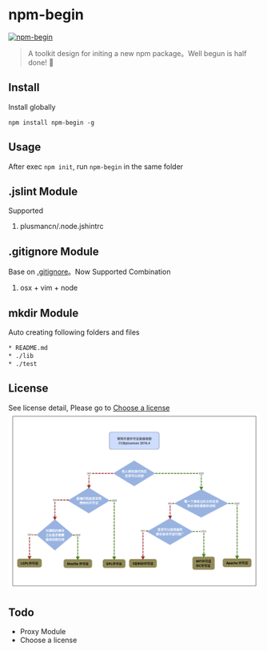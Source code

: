 # npm-begin
[![npm-begin](http://img.shields.io/npm/v/npm-begin.svg)](https://www.npmjs.org/package/npm-begin)

> A toolkit design for initing a new npm package。Well begun is half done! 🙂

## Install
Install globally
```
npm install npm-begin -g
```

## Usage
After exec `npm init`, run `npm-begin` in the same folder

## .jslint Module
Supported  

1. plusmancn/.node.jshintrc

## .gitignore Module
Base on [.gitignore](https://www.gitignore.io/)。Now Supported Combination  

1. osx + vim + node

## mkdir Module
Auto creating following folders and files  

    * README.md
    * ./lib
    * ./test

## License
See license detail, Please go to [Choose a license](http://choosealicense.com/licenses/)  
![Choose a license](https://raw.githubusercontent.com/plusmancn/npm-begin/master/license/popular-license.png)

## Todo
 * Proxy Module
 * Choose a license
